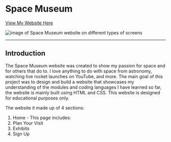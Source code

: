 # Space Museum 

[View My Website Here](https://sophiedeakin.github.io/Space-Museum/)

![image of Space Museum website on different types of screens](https://github.com/sophiedeakin/Space-Museum/blob/main/assets/spacemuseum-amiresponsive.png)

---

## Introduction

The Space Museum website was created to show my passion for space and for others that do to. I love anything to do with space from astronomy, watching live rocket launches on YouTube, and more. The main goal of this project was to design and build a website that showcases my understanding of the modules and coding languages I have learned so far, the website is mainly built using HTML and CSS. This website is designed for educational purposes only.

The website it made up of 4 sections: 

1. Home - This page includes: 
2. Plan Your Visit
3. Exhibits
4. Sign Up
